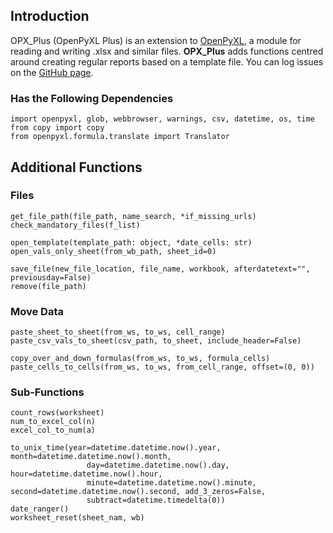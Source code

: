 ## Introduction

OPX_Plus (OpenPyXL Plus) is an extension to [OpenPyXL](https://pypi.org/project/openpyxl/), a module for reading and writing .xlsx and similar files. **OPX_Plus** adds functions centred around creating regular reports based on a template file. You can log issues on the [GitHub page](https://github.com/StevenWilson9/OPX_Plus/issues).

### Has the Following Dependencies
```
import openpyxl, glob, webbrowser, warnings, csv, datetime, os, time
from copy import copy
from openpyxl.formula.translate import Translator
```

## Additional Functions
### Files
```
get_file_path(file_path, name_search, *if_missing_urls)
check_mandatory_files(f_list)

open_template(template_path: object, *date_cells: str)
open_vals_only_sheet(from_wb_path, sheet_id=0)

save_file(new_file_location, file_name, workbook, afterdatetext="", previousday=False)
remove(file_path)
```
### Move Data
```
paste_sheet_to_sheet(from_ws, to_ws, cell_range)
paste_csv_vals_to_sheet(csv_path, to_sheet, include_header=False)

copy_over_and_down_formulas(from_ws, to_ws, formula_cells)
paste_cells_to_cells(from_ws, to_ws, from_cell_range, offset=(0, 0))
```

### Sub-Functions
```
count_rows(worksheet)
num_to_excel_col(n)
excel_col_to_num(a)

to_unix_time(year=datetime.datetime.now().year, month=datetime.datetime.now().month,
                 day=datetime.datetime.now().day, hour=datetime.datetime.now().hour,
                 minute=datetime.datetime.now().minute, second=datetime.datetime.now().second, add_3_zeros=False,
                 subtract=datetime.timedelta(0))
date_ranger()
worksheet_reset(sheet_nam, wb)
```

